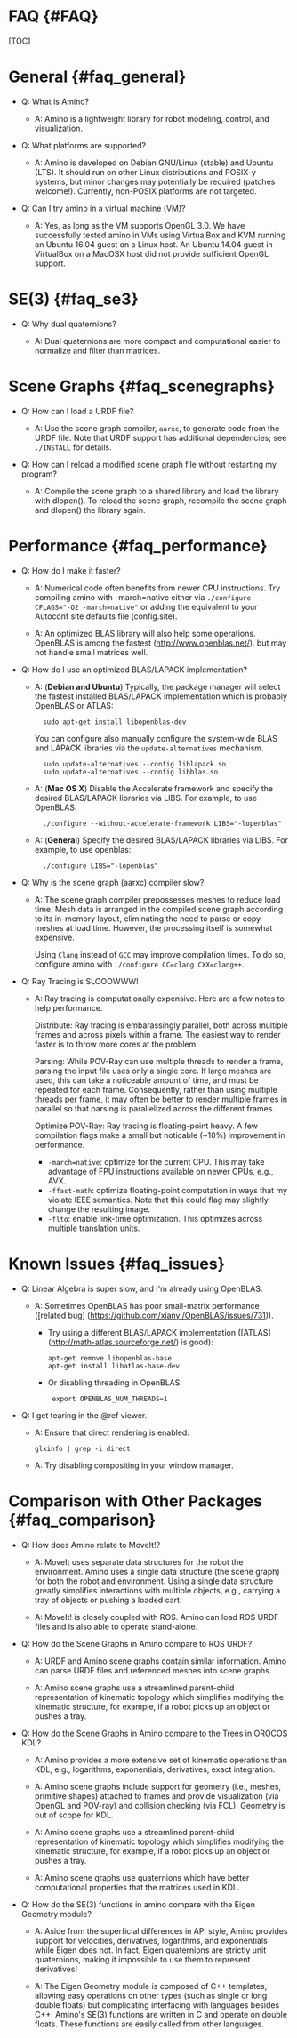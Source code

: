 FAQ {#FAQ}
===

[TOC]


General {#faq_general}
====

* Q: What is Amino?

  - A: Amino is a lightweight library for robot modeling, control, and
    visualization.

* Q: What platforms are supported?

  - A: Amino is developed on Debian GNU/Linux (stable) and Ubuntu
    (LTS).  It should run on other Linux distributions and POSIX-y
    systems, but minor changes may potentially be required (patches
    welcome!).  Currently, non-POSIX platforms are not targeted.

* Q: Can I try amino in a virtual machine (VM)?

  - A: Yes, as long as the VM supports OpenGL 3.0.  We have
    successfully tested amino in VMs using VirtualBox and KVM running
    an Ubuntu 16.04 guest on a Linux host.  An Ubuntu 14.04 guest in
    VirtualBox on a MacOSX host did not provide sufficient OpenGL
    support.

SE(3) {#faq_se3}
====

* Q: Why dual quaternions?

  - A: Dual quaternions are more compact and computational easier to
    normalize and filter than matrices.

Scene Graphs {#faq_scenegraphs}
============

* Q: How can I load a URDF file?

  - A: Use the scene graph compiler, `aarxc`, to generate code from the
    URDF file.  Note that URDF support has additional dependencies;
    see `./INSTALL` for details.

* Q: How can I reload a modified scene graph file without restarting my
  program?

  - A: Compile the scene graph to a shared library and load the library
    with dlopen().  To reload the scene graph, recompile the scene
    graph and dlopen() the library again.

Performance {#faq_performance}
===========

* Q: How do I make it faster?

  - A: Numerical code often benefits from newer CPU instructions. Try
    compiling amino with -march=native either via `./configure
    CFLAGS="-O2 -march=native"` or adding the equivalent to your
    Autoconf site defaults file (config.site).

  - A: An optimized BLAS library will also help some
    operations. OpenBLAS is among the fastest
    (http://www.openblas.net/), but may not handle small matrices
    well.

* Q: How do I use an optimized BLAS/LAPACK implementation?

    - A: (**Debian and Ubuntu**) Typically, the package manager will
      select the fastest installed BLAS/LAPACK implementation which is
      probably OpenBLAS or ATLAS:

            sudo apt-get install libopenblas-dev

      You can configure also manually configure the system-wide
      BLAS and LAPACK libraries via the `update-alternatives`
      mechanism.

            sudo update-alternatives --config liblapack.so
            sudo update-alternatives --config libblas.so

    - A: (**Mac OS X**) Disable the Accelerate framework and specify
      the desired BLAS/LAPACK libraries via LIBS. For example, to use
      OpenBLAS:

            ./configure --without-accelerate-framework LIBS="-lopenblas"

    - A: (**General**) Specify the desired BLAS/LAPACK libraries via
      LIBS.  For example, to use openblas:

            ./configure LIBS="-lopenblas"

* Q: Why is the scene graph (aarxc) compiler slow?

  - A: The scene graph compiler prepossesses meshes to reduce load
    time.  Mesh data is arranged in the compiled scene graph according
    to its in-memory layout, eliminating the need to parse or copy
    meshes at load time.  However, the processing itself is somewhat
    expensive.

    Using `Clang` instead of `GCC` may improve compilation times.  To
    do so, configure amino with `./configure CC=clang CXX=clang++`.

* Q: Ray Tracing is SLOOOWWW!

  - A: Ray tracing is computationally expensive. Here are a few notes
    to help performance.

    Distribute: Ray tracing is embarassingly parallel, both across
    multiple frames and across pixels within a frame. The easiest way
    to render faster is to throw more cores at the problem.

    Parsing: While POV-Ray can use multiple threads to render a frame,
    parsing the input file uses only a single core. If large meshes
    are used, this can take a noticeable amount of time, and must be
    repeated for each frame. Consequently, rather than using multiple
    threads per frame, it may often be better to render multiple
    frames in parallel so that parsing is parallelized across the
    different frames.

    Optimize POV-Ray: Ray tracing is floating-point heavy. A few
    compilation flags make a small but noticable (~10%) improvement in
    performance.

      * `-march=native`: optimize for the current CPU. This may take
        advantage of FPU instructions available on newer CPUs, e.g.,
        AVX.
      * `-ffast-math`: optimize floating-point computation in ways that
        my violate IEEE semantics. Note that this could flag may
        slightly change the resulting image.
      * `-flto`: enable link-time optimization. This optimizes across
        multiple translation units.


Known Issues {#faq_issues}
============

* Q: Linear Algebra is super slow, and I'm already using OpenBLAS.

  - A: Sometimes OpenBLAS has poor small-matrix performance
    ([related bug] (https://github.com/xianyi/OpenBLAS/issues/731)).

     -  Try using a different BLAS/LAPACK implementation ([ATLAS]
        (http://math-atlas.sourceforge.net/) is good):

            apt-get remove libopenblas-base
            apt-get install libatlas-base-dev

     - Or disabling threading in OpenBLAS:

            export OPENBLAS_NUM_THREADS=1


* Q: I get tearing in the @ref viewer.

  - A: Ensure that direct rendering is enabled:

        glxinfo | grep -i direct

  - A: Try disabling compositing in your window manager.


Comparison with Other Packages    {#faq_comparison}
==============================

* Q: How does Amino relate to MoveIt!?

  - A: MoveIt uses separate data structures for the robot the
    environment.  Amino uses a single data structure (the scene graph)
    for both the robot and environment.  Using a single data structure
    greatly simplifies interactions with multiple objects, e.g.,
    carrying a tray of objects or pushing a loaded cart.

  - A: MoveIt! is closely coupled with ROS.  Amino can load ROS URDF
    files and is also able to operate stand-alone.

* Q: How do the Scene Graphs in Amino compare to ROS URDF?

  - A: URDF and Amino scene graphs contain similar information.  Amino
    can parse URDF files and referenced meshes into scene graphs.

  - A: Amino scene graphs use a streamlined parent-child
    representation of kinematic topology which simplifies modifying
    the kinematic structure, for example, if a robot picks up an
    object or pushes a tray.

* Q: How do the Scene Graphs in Amino compare to the Trees in OROCOS
  KDL?

  - A: Amino provides a more extensive set of kinematic operations
    than KDL, e.g., logarithms, exponentials, derivatives, exact
    integration.

  - A: Amino scene graphs include support for geometry (i.e., meshes,
    primitive shapes) attached to frames and provide visualization
    (via OpenGL and POV-ray) and collision checking (via FCL).
    Geometry is out of scope for KDL.

  - A: Amino scene graphs use a streamlined parent-child
    representation of kinematic topology which simplifies modifying
    the kinematic structure, for example, if a robot picks up an
    object or pushes a tray.

  - A: Amino scene graphs use quaternions which have better
    computational properties that the matrices used in KDL.

* Q: How do the SE(3) functions in amino compare with the Eigen
  Geometry module?

  - A: Aside from the superficial differences in API style, Amino
    provides support for velocities, derivatives, logarithms, and
    exponentials while Eigen does not.  In fact, Eigen quaternions are
    strictly unit quaternions, making it impossible to use them to
    represent derivatives!

  - A: The Eigen Geometry module is composed of C++ templates,
    allowing easy operations on other types (such as single or long
    double floats) but complicating interfacing with languages besides
    C++.  Amino's SE(3) functions are written in C and operate on
    double floats.  These functions are easily called from other
    languages.
